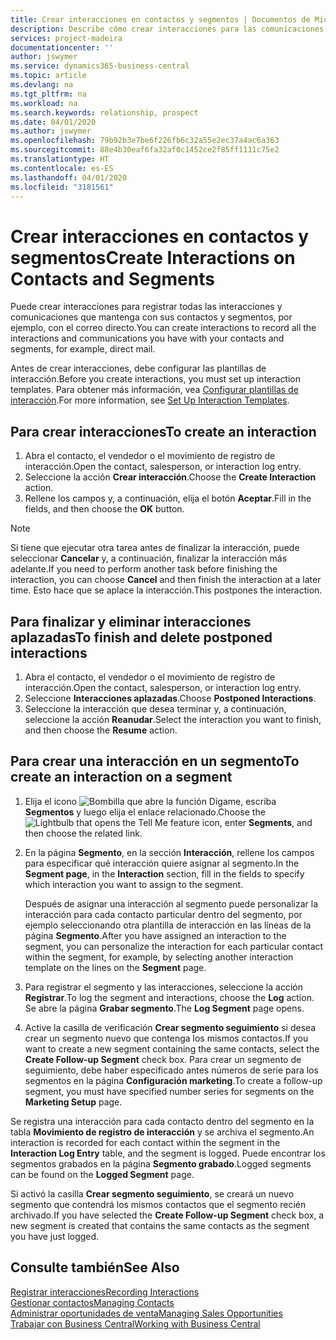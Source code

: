 ```yaml
---
title: Crear interacciones en contactos y segmentos | Documentos de Microsoft
description: Describe cómo crear interacciones para las comunicaciones que mantenga con sus contactos y segmentos en Business Central, por ejemplo, con el correo directo.
services: project-madeira
documentationcenter: ''
author: jswymer
ms.service: dynamics365-business-central
ms.topic: article
ms.devlang: na
ms.tgt_pltfrm: na
ms.workload: na
ms.search.keywords: relationship, prospect
ms.date: 04/01/2020
ms.author: jswymer
ms.openlocfilehash: 79b92b3e7be6f226fb6c32a55e2ec37a4ac6a363
ms.sourcegitcommit: 88e4b30eaf6fa32af0c1452ce2f85ff1111c75e2
ms.translationtype: HT
ms.contentlocale: es-ES
ms.lasthandoff: 04/01/2020
ms.locfileid: "3181561"
---
```

# <a name="create-interactions-on-contacts-and-segments"></a><span data-ttu-id="1d257-103">Crear interacciones en contactos y segmentos</span><span class="sxs-lookup"><span data-stu-id="1d257-103">Create Interactions on Contacts and Segments</span></span>
<span data-ttu-id="1d257-104">Puede crear interacciones para registrar todas las interacciones y comunicaciones que mantenga con sus contactos y segmentos, por ejemplo, con el correo directo.</span><span class="sxs-lookup"><span data-stu-id="1d257-104">You can create interactions to record all the interactions and communications you have with your contacts and segments, for example, direct mail.</span></span>

<span data-ttu-id="1d257-105">Antes de crear interacciones, debe configurar las plantillas de interacción.</span><span class="sxs-lookup"><span data-stu-id="1d257-105">Before you create interactions, you must set up interaction templates.</span></span> <span data-ttu-id="1d257-106">Para obtener más información, vea [Configurar plantillas de interacción](marketing-interactions.md).</span><span class="sxs-lookup"><span data-stu-id="1d257-106">For more information, see  [Set Up Interaction Templates](marketing-interactions.md).</span></span>

## <a name="to-create-an-interaction"></a><span data-ttu-id="1d257-107">Para crear interacciones</span><span class="sxs-lookup"><span data-stu-id="1d257-107">To create an interaction</span></span>
1. <span data-ttu-id="1d257-108">Abra el contacto, el vendedor o el movimiento de registro de interacción.</span><span class="sxs-lookup"><span data-stu-id="1d257-108">Open the contact, salesperson, or interaction log entry.</span></span>
2. <span data-ttu-id="1d257-109">Seleccione la acción **Crear interacción**.</span><span class="sxs-lookup"><span data-stu-id="1d257-109">Choose the **Create Interaction** action.</span></span>
3. <span data-ttu-id="1d257-110">Rellene los campos y, a continuación, elija el botón **Aceptar**.</span><span class="sxs-lookup"><span data-stu-id="1d257-110">Fill in the fields, and then choose the **OK** button.</span></span>

> [!NOTE]  
>   <span data-ttu-id="1d257-111">Si tiene que ejecutar otra tarea antes de finalizar la interacción, puede seleccionar **Cancelar** y, a continuación, finalizar la interacción más adelante.</span><span class="sxs-lookup"><span data-stu-id="1d257-111">If you need to perform another task before finishing the interaction, you can choose **Cancel** and then finish the interaction at a later time.</span></span> <span data-ttu-id="1d257-112">Esto hace que se aplace la interacción.</span><span class="sxs-lookup"><span data-stu-id="1d257-112">This postpones the interaction.</span></span>

## <a name="to-finish-and-delete-postponed-interactions"></a><span data-ttu-id="1d257-113">Para finalizar y eliminar interacciones aplazadas</span><span class="sxs-lookup"><span data-stu-id="1d257-113">To finish and delete postponed interactions</span></span>
1. <span data-ttu-id="1d257-114">Abra el contacto, el vendedor o el movimiento de registro de interacción.</span><span class="sxs-lookup"><span data-stu-id="1d257-114">Open the contact, salesperson, or interaction log entry.</span></span>
2. <span data-ttu-id="1d257-115">Seleccione **Interacciones aplazadas**.</span><span class="sxs-lookup"><span data-stu-id="1d257-115">Choose **Postponed Interactions**.</span></span>
3. <span data-ttu-id="1d257-116">Seleccione la interacción que desea terminar y, a continuación, seleccione la acción **Reanudar**.</span><span class="sxs-lookup"><span data-stu-id="1d257-116">Select the interaction you want to finish, and then choose the **Resume** action.</span></span>

## <a name="to-create-an-interaction-on-a-segment"></a><span data-ttu-id="1d257-117">Para crear una interacción en un segmento</span><span class="sxs-lookup"><span data-stu-id="1d257-117">To create an interaction on a segment</span></span>
1. <span data-ttu-id="1d257-118">Elija el icono ![Bombilla que abre la función Dígame](media/ui-search/search_small.png "Dígame qué desea hacer"), escriba **Segmentos** y luego elija el enlace relacionado.</span><span class="sxs-lookup"><span data-stu-id="1d257-118">Choose the ![Lightbulb that opens the Tell Me feature](media/ui-search/search_small.png "Tell me what you want to do") icon, enter **Segments**, and then choose the related link.</span></span>
2. <span data-ttu-id="1d257-119">En la página **Segmento**, en la sección **Interacción**, rellene los campos para especificar qué interacción quiere asignar al segmento.</span><span class="sxs-lookup"><span data-stu-id="1d257-119">In the **Segment page**, in the **Interaction** section, fill in the fields to specify which interaction you want to assign to the segment.</span></span>

    <span data-ttu-id="1d257-120">Después de asignar una interacción al segmento puede personalizar la interacción para cada contacto particular dentro del segmento, por ejemplo seleccionando otra plantilla de interacción en las líneas de la página **Segmento**.</span><span class="sxs-lookup"><span data-stu-id="1d257-120">After you have assigned an interaction to the segment, you can personalize the interaction for each particular contact within the segment, for example, by selecting another interaction template on the lines on the **Segment** page.</span></span>  
3. <span data-ttu-id="1d257-121">Para registrar el segmento y las interacciones, seleccione la acción **Registrar**.</span><span class="sxs-lookup"><span data-stu-id="1d257-121">To log the segment and interactions, choose the **Log** action.</span></span> <span data-ttu-id="1d257-122">Se abre la página **Grabar segmento**.</span><span class="sxs-lookup"><span data-stu-id="1d257-122">The **Log Segment** page opens.</span></span>
4. <span data-ttu-id="1d257-123">Active la casilla de verificación **Crear segmento seguimiento** si desea crear un segmento nuevo que contenga los mismos contactos.</span><span class="sxs-lookup"><span data-stu-id="1d257-123">If you want to create a new segment containing the same contacts, select the **Create Follow-up Segment** check box.</span></span> <span data-ttu-id="1d257-124">Para crear un segmento de seguimiento, debe haber especificado antes números de serie para los segmentos en la página **Configuración marketing**.</span><span class="sxs-lookup"><span data-stu-id="1d257-124">To create a follow-up segment, you must have specified number series for segments on the **Marketing Setup** page.</span></span>

<span data-ttu-id="1d257-125">Se registra una interacción para cada contacto dentro del segmento en la tabla **Movimiento de registro de interacción** y se archiva el segmento.</span><span class="sxs-lookup"><span data-stu-id="1d257-125">An interaction is recorded for each contact within the segment in the **Interaction Log Entry** table, and the segment is logged.</span></span> <span data-ttu-id="1d257-126">Puede encontrar los segmentos grabados en la página **Segmento grabado**.</span><span class="sxs-lookup"><span data-stu-id="1d257-126">Logged segments can be found on the **Logged Segment** page.</span></span>

<span data-ttu-id="1d257-127">Si activó la casilla **Crear segmento seguimiento**, se creará un nuevo segmento que contendrá los mismos contactos que el segmento recién archivado.</span><span class="sxs-lookup"><span data-stu-id="1d257-127">If you have selected the **Create Follow-up Segment** check box, a new segment is created that contains the same contacts as the segment you have just logged.</span></span>

## <a name="see-also"></a><span data-ttu-id="1d257-128">Consulte también</span><span class="sxs-lookup"><span data-stu-id="1d257-128">See Also</span></span>
[<span data-ttu-id="1d257-129">Registrar interacciones</span><span class="sxs-lookup"><span data-stu-id="1d257-129">Recording Interactions</span></span>](marketing-interactions.md)  
[<span data-ttu-id="1d257-130">Gestionar contactos</span><span class="sxs-lookup"><span data-stu-id="1d257-130">Managing Contacts</span></span>](marketing-contacts.md)  
[<span data-ttu-id="1d257-131">Administrar oportunidades de venta</span><span class="sxs-lookup"><span data-stu-id="1d257-131">Managing Sales Opportunities</span></span>](marketing-manage-sales-opportunities.md)  
[<span data-ttu-id="1d257-132">Trabajar con Business Central</span><span class="sxs-lookup"><span data-stu-id="1d257-132">Working with Business Central</span></span>](ui-work-product.md)
